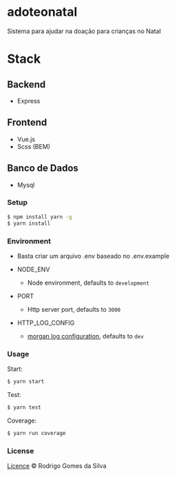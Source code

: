 # adoteonatal
Sistema para ajudar na doação para crianças no Natal

# Stack

## Backend
- Express

## Frontend
- Vue.js
- Scss (BEM)

## Banco de Dados
- Mysql

### Setup
```bash
$ npm install yarn -g
$ yarn install
```
### Environment
* Basta criar um arquivo .env baseado no .env.example

* NODE_ENV
  - Node environment, defaults to `development`
* PORT
  - Http server port, defaults to `3000`
* HTTP_LOG_CONFIG
  - [morgan log configuration](https://github.com/expressjs/morgan#predefined-formats), defaults to `dev`

### Usage
Start:
```bash
$ yarn start
```
Test:
```bash
$ yarn test
```
Coverage:
```bash
$ yarn run coverage
```

### License

[Licence](https://github.com/rodrigogs/express-seed/blob/master/LICENSE) © Rodrigo Gomes da Silva